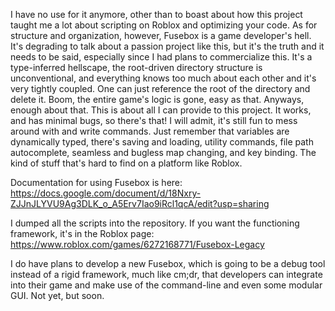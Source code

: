 I have no use for it anymore, other than to boast about how this project taught me a lot about scripting on Roblox and optimizing your code. As for structure and organization, however, Fusebox is a game developer's hell. It's
degrading to talk about a passion project like this, but it's the truth and it needs to be said, especially since I had plans to commercialize this. It's a type-inferred hellscape, the root-driven directory structure is unconventional, and everything knows too
much about each other and it's very tightly coupled. One can just reference the root of the directory and delete it. Boom, the entire game's logic is gone, easy as that. Anyways, enough about that. This is about all I can provide to this project. It works, and
has minimal bugs, so there's that! I will admit, it's still fun to mess around with and write commands. Just remember that variables are dynamically typed, there's saving and loading, utility commands, file path autocomplete, seamless and bugless map changing,
and key binding. The kind of stuff that's hard to find on a platform like Roblox.

Documentation for using Fusebox is here: https://docs.google.com/document/d/18Nxry-ZJJnJLYVU9Ag3DLK_o_A5Erv7Iao9iRcl1qcA/edit?usp=sharing

I dumped all the scripts into the repository. If you want the functioning framework, it's in the Roblox page: https://www.roblox.com/games/6272168771/Fusebox-Legacy

I do have plans to develop a new Fusebox, which is going to be a debug tool instead of a rigid framework, much like cm;dr, that developers can integrate into their game and make use of the command-line and even some modular GUI. Not yet, but soon.

